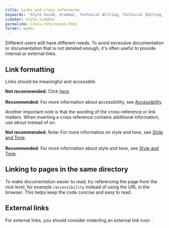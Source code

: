```yaml
---
title: Links and cross references
keywords: "Style Guide, Grammar, Technical Writing, Technical Editing, Capitalization"
sidebar: style_sidebar
permalink: cross-references.html
folder: mydoc
---
```


Different users willl have different needs. To avoid excessive documentation or documentation that is not detailed enough, it's often useful to provide internal or external links.

## Link formatting

Links should be meaningful and accessible.<br>

<i class="fa fa-thumbs-down fa-lg" style="color: red;"></i> **Not recommended:** Click [here](/accessibility).<br><br>
<i class="fa fa-thumbs-up fa-lg" style="color: green;"></i> **Recommended:** For more information about accessibility, see [Accessibility](/accessibility).

Another important note is that the wording of the cross-reference or link matters. When inserting a cross reference contains additional information, use *about* instead of *on*.

<i class="fa fa-thumbs-down fa-lg" style="color: red;"></i> **Not recommended:** Note: For more information on style and tone, see [Style and Tone](/style).<br><br>
<i class="fa fa-thumbs-up fa-lg" style="color: green;"></i> **Recommended:** For more information about style and tone, see [Style and Tone](/style).

## Linking to pages in the same directory

To make documentation easier to read, try referencing the page from the root level, for example `/accessibility` instead of using the URL in the browser. This helps keep the code concise and easy to read.

## External links

For external links, you should consider insterting an external link icon: <i class="fa fa-external-link"></i>.

